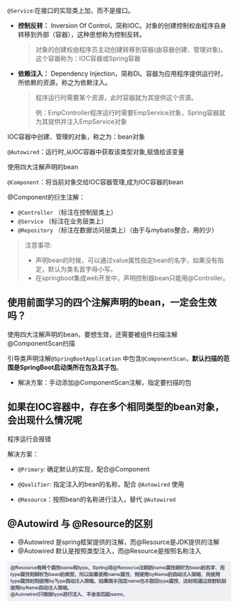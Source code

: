 `@Service`:在接口的实现类上加，而不是接口。


- **控制反转：** Inversion Of Control，简称IOC。对象的创建控制权由程序自身转移到外部（容器），这种思想称为控制反转。

  > 对象的创建权由程序员主动创建转移到容器(由容器创建、管理对象)。这个容器称为：IOC容器或Spring容器

- **依赖注入：** Dependency Injection，简称DI。容器为应用程序提供运行时，所依赖的资源，称之为依赖注入。

  > 程序运行时需要某个资源，此时容器就为其提供这个资源。
  >
  > 例：EmpController程序运行时需要EmpService对象，Spring容器就为其提供并注入EmpService对象

IOC容器中创建、管理的对象，称之为：bean对象


`@Autowired`：运行时,从IOC容器中获取该类型对象,赋值给该变量

使用四大注解声明的bean

`@Component`：将当前对象交给IOC容器管理,成为IOC容器的bean

@Component的衍生注解：

- `@Controller` （标注在控制层类上）
- `@Service` （标注在业务层类上）
- `@Repository` （标注在数据访问层类上）（由于与mybatis整合，用的少）


> 注意事项: 
>
> - 声明bean的时候，可以通过value属性指定bean的名字，如果没有指定，默认为类名首字母小写。
> - 在springboot集成web开发中，声明控制器bean只能用@Controller。


## 使用前面学习的四个注解声明的bean，一定会生效吗？

使用四大注解声明的bean，要想生效，还需要被组件扫描注解@ComponentScan扫描

引导类声明注解`@SpringBootApplication` 中包含`@ComponentScan`，**默认扫描的范围是SpringBoot启动类所在包及其子包**。


- 解决方案：手动添加@ComponentScan注解，指定要扫描的包

## 如果在IOC容器中，存在多个相同类型的bean对象，会出现什么情况呢

程序运行会报错

解决方案：

- `@Primary`: 确定默认的实现，配合@Component

- `@Qualifier`: 指定注入的bean的名称，配合 `@Autowired` 使用

- `@Resource`：按照bean的名称进行注入，替代 `@Autowired`

## @Autowird 与 @Resource的区别

- @Autowired 是spring框架提供的注解，而@Resource是JDK提供的注解
- @Autowired 默认是按照类型注入，而@Resource是按照名称注入

![alt text](../../images/image-211.png)
